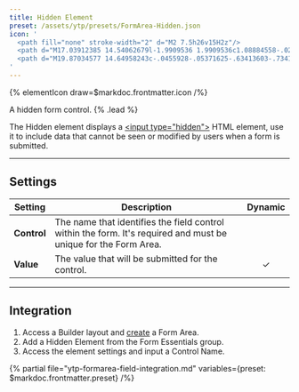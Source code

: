 ```yaml
---
title: Hidden Element
preset: /assets/ytp/presets/FormArea-Hidden.json
icon: '
  <path fill="none" stroke-width="2" d="M2 7.5h26v15H2z"/>
  <path d="M17.03912385 14.54062679l-1.9909536 1.9909536c1.08884558-.0254873 1.9654663-.90220956 1.9909536-1.9909536z"/>
  <path d="M19.87034577 14.64958243c-.0455928-.05371625-.63413603-.7341559-1.56396528-1.37631383l-.6295666.6295666c.60824257.40150103 1.07219253.84026833 1.32117597 1.09727366-.54609826.56396982-2.12356876 2.0032403-3.997951 2.0032403-.13545836 0-.26919049-.00832652-.40129793-.02254254l-.75537838.75527683c.36951498.09240413.7563938.1473389 1.15667631.1473389 2.68337532 0 4.78247222-2.42961936 4.87040845-2.53309168.17272465-.20288291.17272465-.4975607-.00010154-.70074824zM19.2049345 11.61466524c0-.02701044-.01056048-.05280236-.0297521-.0717909l-.71801056-.717909c-.03970331-.03970332-.10377695-.03970332-.1435818 0l-1.6072226 1.6072226c-.5282267-.1922209-1.10224927-.31559565-1.70632858-.31559565-2.68347686 0-4.78247221 2.42951782-4.87051 2.53309168-.17272463.203086-.17272463.49776379.00010155.70095133.05249773.06153506.82077207.94983322 2.0011079 1.65708022l-1.30584298 1.30584298c-.01909008.01909008-.0297521.04478046-.0297521.0717909 0 .02711198.01066202.0529039.0297521.0717909l.71801056.717909c.01980088.01969935.04579589.0297521.0717909.0297521.025995 0 .05199001-.01005275.0717909-.0297521l7.48879625-7.48879624c.01898854-.01878546.02965055-.04457738.02965055-.07158782zm-8.20284663 3.38544362c.36870263-.38088779 1.20815861-1.16053494 2.29152088-1.6268204-.21131099.32148514-.33519344.7056223-.33519344 1.1191054 0 .4736981.16257034.90830214.4335886 1.25425914l-.62184933.62174779c-.82777853-.45897436-1.46130531-1.05147777-1.76806671-1.36829193z"/>
'
---
```


{% elementIcon draw=$markdoc.frontmatter.icon /%}

A hidden form control. {% .lead %}

The Hidden element displays a [\<input type="hidden"\>](https://developer.mozilla.org/en-US/docs/Web/HTML/Element/input/hidden) HTML element, use it to include data that cannot be seen or modified by users when a form is submitted.

---

## Settings

| Setting | Description | Dynamic |
| ------- | ----------- | :-----: |
| **Control** | The name that identifies the field control within the form. It's required and must be unique for the Form Area. |
| **Value** | The value that will be submitted for the control. | &#x2713; |

---

## Integration

1. Access a Builder layout and [create](../../setup#creating-a-form) a Form Area.
1. Add a Hidden Element from the Form Essentials group.
1. Access the element settings and input a Control Name.

{% partial file="ytp-formarea-field-integration.md" variables={preset: $markdoc.frontmatter.preset} /%}
